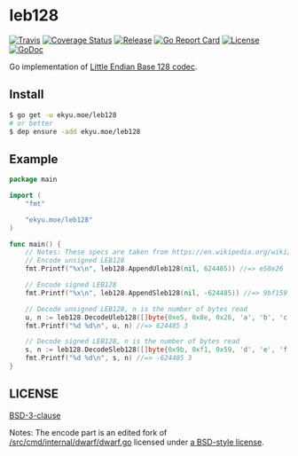 # leb128
[![Travis](https://img.shields.io/travis/Equim-chan/leb128.svg)](https://travis-ci.org/Equim-chan/leb128)
[![Coverage Status](https://img.shields.io/codecov/c/gh/Equim-chan/leb128.svg)](https://codecov.io/gh/Equim-chan/leb128)
[![Release](https://img.shields.io/github/release/Equim-chan/leb128.svg)](https://github.com/Equim-chan/leb128/releases/latest)
[![Go Report Card](https://goreportcard.com/badge/github.com/Equim-chan/leb128)](https://goreportcard.com/report/github.com/Equim-chan/leb128)
[![License](https://img.shields.io/badge/BSD-3-blue.svg)](https://github.com/Equim-chan/leb128/blob/master/LICENSE)
[![GoDoc](http://img.shields.io/badge/godoc-reference-5272B4.svg)](https://godoc.org/ekyu.moe/leb128)

Go implementation of [Little Endian Base 128 codec](https://en.wikipedia.org/wiki/LEB128).

## Install
```bash
$ go get -u ekyu.moe/leb128
# or better
$ dep ensure -add ekyu.moe/leb128
```

## Example
```go
package main

import (
    "fmt"

    "ekyu.moe/leb128"
)

func main() {
    // Notes: These specs are taken from https://en.wikipedia.org/wiki/LEB128
    // Encode unsigned LEB128
    fmt.Printf("%x\n", leb128.AppendUleb128(nil, 624485)) //=> e58e26

    // Encode signed LEB128
    fmt.Printf("%x\n", leb128.AppendSleb128(nil, -624485)) //=> 9bf159

    // Decode unsigned LEB128, n is the number of bytes read
    u, n := leb128.DecodeUleb128([]byte{0xe5, 0x8e, 0x26, 'a', 'b', 'c'})
    fmt.Printf("%d %d\n", u, n) //=> 624485 3

    // Decode signed LEB128, n is the number of bytes read
    s, n := leb128.DecodeSleb128([]byte{0x9b, 0xf1, 0x59, 'd', 'e', 'f'})
    fmt.Printf("%d %d\n", s, n) //=> -624485 3
}
```

## LICENSE
[BSD-3-clause](https://github.com/Equim-chan/leb128/blob/master/LICENSE)

Notes: The encode part is an edited fork of [/src/cmd/internal/dwarf/dwarf.go](https://golang.org/src/cmd/internal/dwarf/dwarf.go) licensed under [a BSD-style license](https://golang.org/LICENSE).
